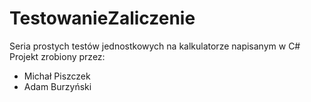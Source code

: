 # TestowanieZaliczenie
Seria prostych testów jednostkowych na kalkulatorze napisanym w C#
Projekt zrobiony przez:
- Michał Piszczek
- Adam Burzyński
